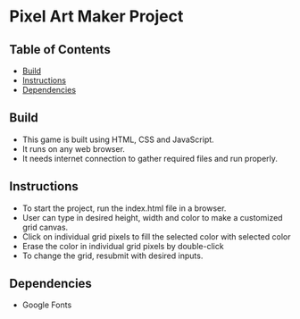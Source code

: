 # Pixel Art Maker Project

## Table of Contents

* [Build](#build)
* [Instructions](#instructions)
* [Dependencies](#Dependencies)


## Build

* This game is built using HTML, CSS and JavaScript.
* It runs on any web browser.
* It needs internet connection to gather required files and run properly.


## Instructions

* To start the project, run the index.html file in a browser.
* User can type in desired height, width and color to make a customized grid canvas.
* Click on individual grid pixels to fill the selected color with selected color
* Erase the color in individual grid pixels by double-click
* To change the grid, resubmit with desired inputs.


## Dependencies

* Google Fonts




